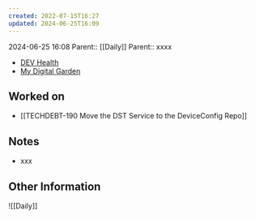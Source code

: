 ```yaml
---
created: 2022-07-15T16:27
updated: 2024-06-25T16:09
---
```

2024-06-25 16:08
Parent:: [[Daily]] 
Parent:: xxxx

- [DEV Health](https://health-configdev.mixtelematics.com/public/mapshow.htm?id=2001&mapid=1A35514B-E08F-4B7C-90B8-CD1774AE8CA3)
- [My Digital Garden](https://my-digital-garden-ten-inky.vercel.app/)

## Worked on

- [[TECHDEBT-190 Move the DST Service to the DeviceConfig Repo]]

## Notes

- xxx

## Other Information

![[Daily]]
